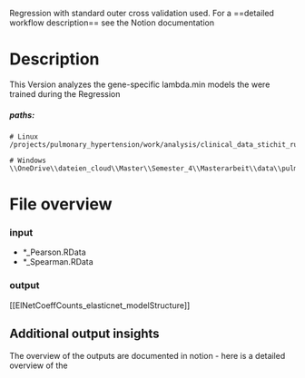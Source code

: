 Regression with standard outer cross validation used.
For a ==detailed workflow description== see the Notion documentation

# Description
This Version analyzes the gene-specific lambda.min models the were trained during the Regression 
##### paths:
```
# Linux
/projects/pulmonary_hypertension/work/analysis/clinical_data_stichit_run/regression/regression_output/

# Windows
\\OneDrive\\dateien_cloud\\Master\\Semester_4\\Masterarbeit\\data\\pulmanory_hypertension\\regression\\standard_regression\\
```

# File overview
### input
- \*\_Pearson.RData
- \*\_Spearman.RData
### output
[[ElNetCoeffCounts_elasticnet_modelStructure]]	

## Additional output insights
The overview of the outputs are documented in notion - here is a detailed overview of the 